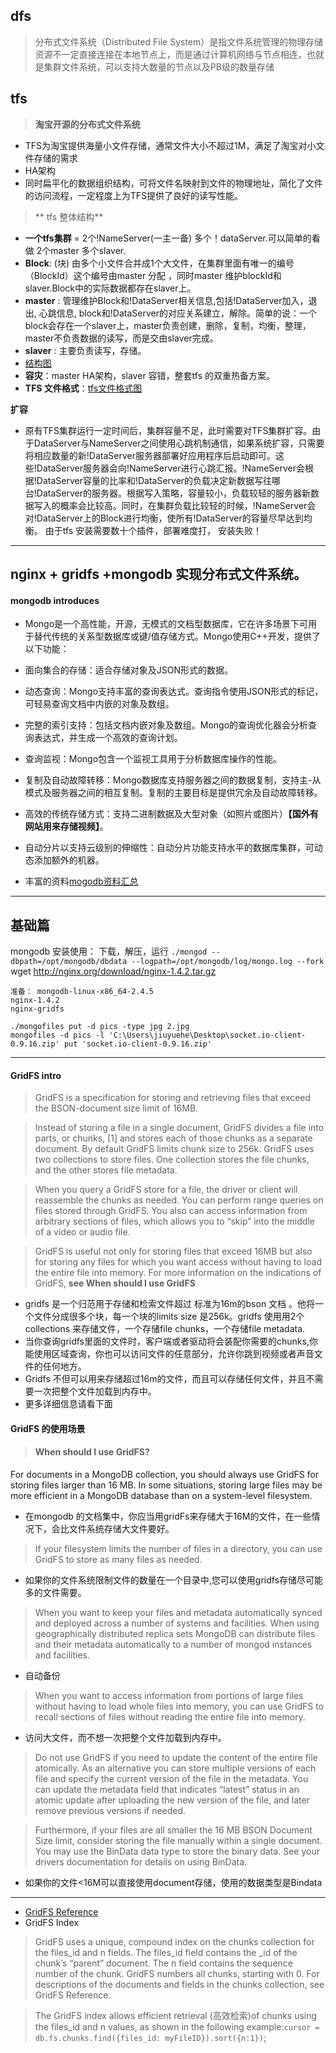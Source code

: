 dfs
---
>分布式文件系统（Distributed File System）是指文件系统管理的物理存储资源不一定直接连接在本地节点上，而是通过计算机网络与节点相连，也就是集群文件系统，可以支持大数量的节点以及PB级的数量存储


tfs
---

>**淘宝开源的分布式文件系统**
>
*  TFS为淘宝提供海量小文件存储，通常文件大小不超过1M，满足了淘宝对小文件存储的需求
*  HA架构
*  同时扁平化的数据组织结构，可将文件名映射到文件的物理地址，简化了文件的访问流程，一定程度上为TFS提供了良好的读写性能。


>** tfs 整体结构**
>
* **一个tfs集群**  =  2个!NameServer(一主一备) 多个！dataServer.可以简单的看做 2个master 多个slaver.
* **Block**:  (块) 由多个小文件合并成1个大文件，在集群里面有唯一的编号（BlockId）这个编号由master 分配 ，同时master 维护blockId和slaver.Block中的实际数据都存在slaver上。
* **master** : 管理维护Block和!DataServer相关信息,包括!DataServer加入，退出, 心跳信息, block和!DataServer的对应关系建立，解除。简单的说：一个block会存在一个slaver上，master负责创建，删除，复制，均衡，整理，master不负责数据的读写，而是交由slaver完成。
* **slaver** : 主要负责读写，存储。
* [结构图](http://code.taobao.org/p/tfs/file/305/structure.png)
* **容灾**：master HA架构，slaver 容错，整套tfs 的双重热备方案。
* **TFS 文件格式**：[tfs文件格式图](http://code.taobao.org/p/tfs/file/309/filename.png)
>
**扩容**
>
* 原有TFS集群运行一定时间后，集群容量不足，此时需要对TFS集群扩容。由于DataServer与NameServer之间使用心跳机制通信，如果系统扩容，只需要将相应数量的新!DataServer服务器部署好应用程序后启动即可。这些!DataServer服务器会向!NameServer进行心跳汇报。!NameServer会根据!DataServer容量的比率和!DataServer的负载决定新数据写往哪台!DataServer的服务器。根据写入策略，容量较小，负载较轻的服务器新数据写入的概率会比较高。同时，在集群负载比较轻的时候，!NameServer会对!DataServer上的Block进行均衡，使所有!DataServer的容量尽早达到均衡。
由于tfs 安装需要数十个插件，部署难度打， 安装失败！ 
------

nginx + gridfs +mongodb 实现分布式文件系统。
---
#### mongodb introduces ####
* Mongo是一个高性能，开源，无模式的文档型数据库，它在许多场景下可用于替代传统的关系型数据库或键/值存储方式。Mongo使用C++开发，提供了以下功能： 


* 面向集合的存储：适合存储对象及JSON形式的数据。 
* 动态查询：Mongo支持丰富的查询表达式。查询指令使用JSON形式的标记，可轻易查询文档中内嵌的对象及数组。 
* 完整的索引支持：包括文档内嵌对象及数组。Mongo的查询优化器会分析查询表达式，并生成一个高效的查询计划。 
* 查询监视：Mongo包含一个监视工具用于分析数据库操作的性能。 
* 复制及自动故障转移：Mongo数据库支持服务器之间的数据复制，支持主-从模式及服务器之间的相互复制。复制的主要目标是提供冗余及自动故障转移。 
* 高效的传统存储方式：支持二进制数据及大型对象（如照片或图片）**【国外有网站用来存储视频】**。 
* 自动分片以支持云级别的伸缩性：自动分片功能支持水平的数据库集群，可动态添加额外的机器。
* 丰富的资料[mogodb资料汇总](http://blog.nosqlfan.com/html/3548.html)


---------
基础篇
--------

mongodb 安装使用：
下载，解压，运行 
    `./mongod --dbpath=/opt/mongodb/dbdata --logpath=/opt/mongodb/log/mongo.log --fork`
	wget http://nginx.org/download/nginx-1.4.2.tar.gz

	准备： mongodb-linux-x86_64-2.4.5
	nginx-1.4.2
	nginx-gridfs

	./mongofiles put -d pics -type jpg 2.jpg
	mongofiles -d pics -l 'C:\Users\jiuyuehe\Desktop\socket.io-client-0.9.16.zip' put 'socket.io-client-0.9.16.zip'



-------------------
#### GridFS intro ####
>GridFS is a specification for storing and retrieving files that exceed the BSON-document size limit of 16MB.

>Instead of storing a file in a single document, GridFS divides a file into parts, or chunks, [1] and stores each of those chunks as a separate document. By default GridFS limits chunk size to 256k. GridFS uses two collections to store files. One collection stores the file chunks, and the other stores file metadata.

>When you query a GridFS store for a file, the driver or client will reassemble the chunks as needed. You can perform range queries on files stored through GridFS. You also can access information from arbitrary sections of files, which allows you to “skip” into the middle of a video or audio file.

>GridFS is useful not only for storing files that exceed 16MB but also for storing any files for which you want access without having to load the entire file into memory. For more information on the indications of GridFS, **see When should I use GridFS**

> 
*  gridfs 是一个归范用于存储和检索文件超过 标准为16m的bson 文档 。他将一个文件分成很多个块，每一个块的limits size 是256k。gridfs 使用用2个collections 来存储文件，一个存储file chunks，一个存储file metadata.
* 当你查询gridfs里面的文件时，客户端或者驱动将会装配你需要的chunks,你能使用区域查询，你也可以访问文件的任意部分，允许你跳到视频或者声音文件的任何地方。
* Gridfs 不但可以用来存储超过16m的文件，而且可以存储任何文件，并且不需要一次把整个文件加载到内存中。
* 更多详细信息请看下面

#### GridFS 的使用场景 ####

>#### When should I use GridFS? ####
For documents in a MongoDB collection, you should always use GridFS for storing files larger than 16 MB.
In some situations, storing large files may be more efficient in a MongoDB database than on a system-level filesystem.
>
* 在mongodb 的文档集中，你应当用gridFs来存储大于16M的文件，在一些情况下，会比文件系统存储大文件要好。 

>If your filesystem limits the number of files in a directory, you can use GridFS to store as many files as needed.
>
* 如果你的文件系统限制文件的数量在一个目录中,您可以使用gridfs存储尽可能多的文件需要。

>When you want to keep your files and metadata automatically synced and deployed across a number of systems and facilities. When using geographically distributed replica sets MongoDB can distribute files and their metadata automatically to a number of mongod instances and facilities.
>
* 自动备份

>When you want to access information from portions of large files without having to load whole files into memory, you can use GridFS to recall sections of files without reading the entire file into memory.
>
* 访问大文件，而不想一次把整个文件加载到内存中。

>Do not use GridFS if you need to update the content of the entire file atomically. As an alternative you can store multiple versions of each file and specify the current version of the file in the metadata. You can update the metadata field that indicates “latest” status in an atomic update after uploading the new version of the file, and later remove previous versions if needed.

>Furthermore, if your files are all smaller the 16 MB BSON Document Size limit, consider storing the file manually within a single document. You may use the BinData data type to store the binary data. See your drivers documentation for details on using BinData. 
>
* 如果你的文件<16M可以直接使用document存储，使用的数据类型是Bindata

-----
* [GridFS Reference](http://docs.mongodb.org/manual/reference/gridfs/)
* GridFS Index 
>GridFS uses a unique, compound index on the chunks collection for the files_id and n fields. The files_id field contains the _id of the chunk’s “parent” document. The n field contains the sequence number of the chunk. GridFS numbers all chunks, starting with 0. For descriptions of the documents and fields in the chunks collection, see GridFS Reference.

>The GridFS index allows efficient retrieval (高效检索)of chunks using the files_id and n values, as shown in the following example:`cursor = db.fs.chunks.find({files_id: myFileID}).sort({n:1})`;

